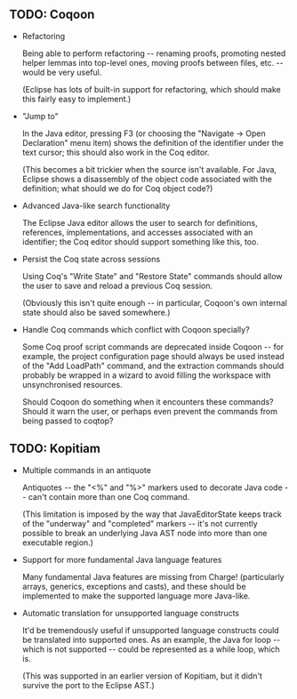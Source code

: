 TODO: Coqoon
------------

* Refactoring

  Being able to perform refactoring -- renaming proofs, promoting nested helper
  lemmas into top-level ones, moving proofs between files, etc. -- would be
  very useful.
  
  (Eclipse has lots of built-in support for refactoring, which should make this
  fairly easy to implement.)

* "Jump to"

  In the Java editor, pressing F3 (or choosing the "Navigate -> Open
  Declaration" menu item) shows the definition of the identifier under the
  text cursor; this should also work in the Coq editor.
  
  (This becomes a bit trickier when the source isn't available. For Java,
  Eclipse shows a disassembly of the object code associated with the
  definition; what should we do for Coq object code?)

* Advanced Java-like search functionality

  The Eclipse Java editor allows the user to search for definitions,
  references, implementations, and accesses associated with an identifier; the
  Coq editor should support something like this, too.

* Persist the Coq state across sessions

  Using Coq's "Write State" and "Restore State" commands should allow the user
  to save and reload a previous Coq session.
  
  (Obviously this isn't quite enough -- in particular, Coqoon's own internal
  state should also be saved somewhere.)
  
* Handle Coq commands which conflict with Coqoon specially?

  Some Coq proof script commands are deprecated inside Coqoon -- for example,
  the project configuration page should always be used instead of the "Add
  LoadPath" command, and the extraction commands should probably be wrapped in
  a wizard to avoid filling the workspace with unsynchronised resources.
  
  Should Coqoon do something when it encounters these commands? Should it warn
  the user, or perhaps even prevent the commands from being passed to coqtop?

TODO: Kopitiam
--------------

* Multiple commands in an antiquote

  Antiquotes -- the "<%" and "%>" markers used to decorate Java code -- can't
  contain more than one Coq command.
  
  (This limitation is imposed by the way that JavaEditorState keeps track of
  the "underway" and "completed" markers -- it's not currently possible to
  break an underlying Java AST node into more than one executable region.)

* Support for more fundamental Java language features

  Many fundamental Java features are missing from Charge! (particularly arrays,
  generics, exceptions and casts), and these should be implemented to make the
  supported language more Java-like.

* Automatic translation for unsupported language constructs

  It'd be tremendously useful if unsupported language constructs could be
  translated into supported ones. As an example, the Java for loop -- which
  is not supported -- could be represented as a while loop, which is.
  
  (This was supported in an earlier version of Kopitiam, but it didn't survive
  the port to the Eclipse AST.)
